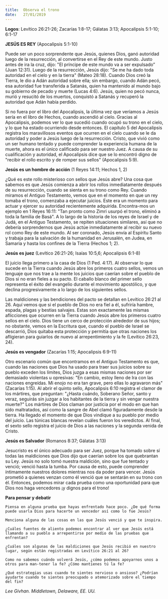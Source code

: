 ```yaml
---
title:  Observa el trono 
date:   27/01/2019
---
```


**Logos**: Levítico 26:21-26; Zacarías 1:8-17; Gálatas 3:13; Apocalipsis 5:1-10; 6:1-17 

**JESÚS ES REY** (Apocalipsis 5:1-10) 

Puede ser un poco sorprendente que Jesús, quienes Dios, ganó autoridad luego de la resurrección, al convertirse en el Rey de este mundo. Justo antes de ira la cruz, dijo: "El príncipe de este mundo va a ser expulsado” (Juan 12:31). Luego de la resurrección, Jesús dijo: "Se me ha dado toda autoridad en el cielo y en la tierra" (Mateo 28:18). Cuando Dios creó la Tierra, le dio a Adán autoridad sobre ella; sin embargo, cuando Adán pecó, esa autoridad fue transferida a Satanás, quien ha mantenido al mundo bajo su gobierno de pecado y muerte (Lucas 4:6). Jesús, quien no pecó nunca, murió y resucitó de los muertos, conquistó a Satanás y recuperó la autoridad que Adán había perdido. 

Si no fuera por el libro del Apocalipsis, la última vez que veríamos a Jesús sería en el libro de Hechos, cuando ascendió al cielo. Gracias al Apocalipsis, podemos ver lo que sucedió cuando ocupó su trono en el cielo, y lo que ha estado ocurriendo desde entonces. El capítulo 5 del Apocalipsis registra los maravillosos eventos que ocurren en el cielo cuando se le da autoridad y poder a Jesús luego de la resurrección. Cristo, que vivió como un ser humano tentado y puede comprender la experiencia humana de la muerte, ahora es el único calificado para ser nuestro Juez. A causa de su cualificación y autoridad, el Apocalipsis dice que se lo encontró digno de "recibir el rollo escrito y de romper sus sellos" (Apocalipsis 5:9). 

**Jesús es un hombre de acción** (1 Reyes 14:11; Hechos 1, 2) 

¿Qué es este rollo misterioso con sellos que Jesús abre? Una cosa que sabemos es que Jesús comienza a abrir los rollos inmediatamente después de su resurrección, cuando se sienta en su trono como Rey. Cuando miramos el Antiguo Testamento, vemos que en el momento en que un rey tomaba el trono, comenzaba a ejecutar juicios. Este era un momento para actuar y ejercer su autoridad recientemente adquirida. Encontra-mos un ejemplo en 1 Reyes 16:11: "Tan pronto como Zimri usurpó el trono, eliminó a toda la familia de Basá". A lo largo de la historia de los reyes de Israel y de Judá, en el Antiguo Testamento, se repiten situaciones similares, así que no debería sorprendernos que Jesús actúe inmediatamente al recibir su nuevo rol como Rey de este mundo. Al ser coronado, Jesús envía al Espíritu Santo y trabaja para la salvación de la humanidad en Jerusalén, en Judea, en Samaria y hasta los confines de la Tierra (Hechos 1; 2). 

**Jesús es juez** (Levítico 26:21-26; Isaías 10:5,6; Apocalipsis 6:1-8) 

El juicio llega primero a la casa de Dios (1 Ped. 4:17). Al observar lo que sucede en la Tierra cuando Jesús abre los primeros cuatro sellos, vemos un lenguaje que nos trae a la mente los juicios que caerían sobre el pueblo de Dios si no eran fieles a su pacto. El caballo blanco del primer sello representa el éxito del evangelio durante el movimiento apostólico, y que declina progresivamente a lo largo de los siguientes sellos. 

Las maldiciones y las bendiciones del pacto se detallan en Levítico 26:21 al 26. Aquí vemos que si el pueblo de Dios no era fiel a él, sufriría hambre, espada, plagas y bestias salvajes. Estas son exactamente las mismas aflicciones que ocurren en la Tierra cuando Jesús abre los primeros cuatro sellos en el cielo. Dios tiene un cerco de protección alrededor de sus hijos; no obstante, vemos en la Escritura que, cuando el pueblo de Israel se descarrió, Dios quitaba esta protección y permitía que otras naciones los afligieran para guiarlos de nuevo al arrepentimiento y la fe (Levítico 26:23, 24). 

**Jesús es vengador** (Zacarías 1:15; Apocalipsis 6:9-11) 

Otro escenario común que encontramos en el Antiguo Testamento es que, cuando las naciones que Dios ha usado para traer sus juicios sobre su pueblo exceden los límites, Dios juzga a esas mismas naciones por ser demasiado violentas u opresivas: "En cambio, estoy lleno de Ira con las naciones engreídas. Mi enojo no era tan grave, pero ellas lo agravaron más" (Zacarías 1:15). Al abrir el quinto sello, Apocalipsis 6:10 registra el clamor de los mártires, que preguntan: "¿Hasta cuándo, Soberano Señor, santo y veraz, seguirás sin juzgar a los habitantes de la tierra y sin vengar nuestra muerte?" Los mártires de Dios claman por justicia por el modo en que han sido maltratados, así como la sangre de Abel clamó figuradamente desde la tierra. Ha llegado el momento de que Dios vindique a su pueblo por medio del juicio. Las túnicas blancas revelan cuáles fueron los veredictos. Al final, el sexto sello registra el juicio de Dios a las naciones y la segunda venida de Cristo. 

**Jesús es Salvador** (Romanos 8:37; Gálatas 3:13) 

Jesucristo es el único adecuado para ser Juez, porque ha tomado sobre sí todas las maldiciones que Dios dijo que caerían sobre los que quebrantan su Ley. Jesús no solo tomó nuestra maldición, sino que fue tentado y venció; venció hasta la tumba. Por causa de esto, puede comprender íntimamente nuestros dolores mientras nos da poder para vencer. Jesús prometió a quienes venzan como él venció que se sentarán en su trono con él. Entonces, podemos mirar cada prueba como una oportunidad para que Dios nos haga vencedores ¡y dignos para el trono! 

**Para pensar y debatir**

`Piensa en alguna prueba que hayas enfrentado hace poco. ¿De qué forma puede usarla Dios para hacerte un vencedor así como lo fue Jesús?`

`Menciona alguna de las cosas en las que Jesús venció y que te inspira.`

`¿Cuáles fuentes de aliento podemos encontrar al ver que Jesús está llamando a su pueblo a arrepentirse por medio de las pruebas que enfrentan?`

`¿Cuáles son algunas de las maldiciones que Jesús recibió en nuestro lugar, según están registradas en Levítico 26:21 al 26?`

`Como no sabemos cuándo volverá Jesús, ¿cómo podemos apoyarnos unos a otros para man-tener la fe? ¿Cómo mantienes tú la fe?`

`¿Qué estrategias usas cuando te sientes nervioso o ansioso? ¿Podrían ayudarte cuando te sientes preocupado o atemorizado sobre el tiempo del fin?`

_Lee Givhan. Middletown, Delaware, EE. UU._
